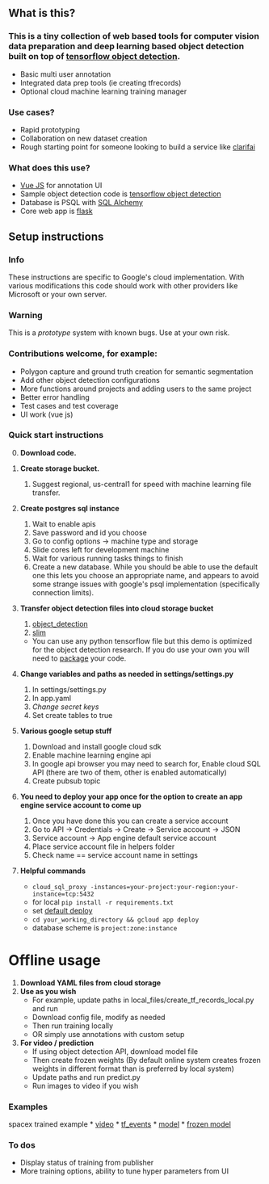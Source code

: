 
## What is this?

### This is a tiny collection of web based tools for computer vision data preparation and deep learning based object detection built on top of [tensorflow object detection](https://github.com/tensorflow/models/tree/master/research/object_detection).

* Basic multi user annotation
* Integrated data prep tools (ie creating tfrecords)
* Optional cloud machine learning training manager

### Use cases?

* Rapid prototyping
* Collaboration on new dataset creation
* Rough starting point for someone looking to build a service like [clarifai](https://clarifai.com/developer/)


### What does this use?

* [Vue JS](https://vuejs.org/) for annotation UI
* Sample object detection code is [tensorflow object detection](https://github.com/tensorflow/models/tree/master/research/object_detection)
* Database is PSQL with [SQL Alchemy](https://www.sqlalchemy.org/)
* Core web app is [flask](http://flask.pocoo.org/)


## Setup instructions

### Info
These instructions are specific to Google's cloud implementation. With various modifications this code should work with other providers like Microsoft or your own server.

### Warning
This is a *prototype* system with known bugs. Use at your own risk.

### Contributions welcome, for example:
* Polygon capture and ground truth creation for semantic segmentation
* Add other object detection configurations
* More functions around projects and adding users to the same project
* Better error handling
* Test cases and test coverage
* UI work (vue js)


### Quick start instructions
0. **Download code.**


1. **Create storage bucket.**
	1. Suggest regional, us-central1 for speed with machine learning file transfer.


2. **Create postgres sql instance**
	 1. Wait to enable apis
	 2. Save password and id you choose
	 3. Go to config options -> machine type and storage
	 4. Slide cores left for development machine
	 5. Wait for various running tasks things to finish
	 6. Create a new database. While you should be able to use the default one
	this lets you choose an appropriate name, and appears to avoid some strange issues with
	google's psql implementation (specifically connection limits).


4. **Transfer object detection files into cloud storage bucket**
	1. [object_detection](https://storage.googleapis.com/object-demo-bucket/dist/object_detection-0.1.tar.gz)
	2. [slim](https://storage.googleapis.com/object-demo-bucket/dist/slim-0.1.tar.gz)
	* You can use any python tensorflow file but this demo is optimized for the object detection research.
	If you do use your own you will need to [package](https://python-packaging.readthedocs.io/en/latest/minimal.html) your code.
	

5. **Change variables and paths as needed in settings/settings.py**
	1. In settings/settings.py
	2. In app.yaml
	3. *Change secret keys*
	4. Set create tables to true


6. **Various google setup stuff**
	1. Download and install google cloud sdk
	2. Enable machine learning engine api
	3. In google api browser you may need to search for, Enable cloud SQL API (there are two of them, other is enabled automatically)
	4. Create pubsub topic


7. **You need to deploy your app once for the option to create 
an app engine service account to come up**
	1. Once you have done this you can create a service account
	2. Go to API -> Credentials -> Create -> Service account -> JSON 
	3. Service account -> App engine default service account
	4. Place service account file in helpers folder
	5. Check name == service account name in settings


8. **Helpful commands**
	* `cloud_sql_proxy -instances=your-project:your-region:your-instance=tcp:5432`
	* for local `pip install -r requirements.txt`
	* set [default deploy](https://cloud.google.com/sdk/gcloud/reference/config/set)
	* `cd your_working_directory && gcloud app deploy`
	* database scheme is `project:zone:instance`


# Offline usage
1. **Download YAML files from cloud storage**
2. **Use as you wish**
	* For example, update paths in local_files/create_tf_records_local.py and run
	* Download config file, modify as needed
	* Then run training locally
	* OR simply use annotations with custom setup
3. **For video / prediction**
	* If using object detection API, download model file
	* Then create frozen weights (By default online system creates frozen weights in different format  than is preferred by local system)
	* Update paths and run predict.py
	* Run images to video if you wish


### Examples
spacex trained example
	* [video](https://youtu.be/ekl87JspBJs)
	* [tf_events](https://storage.googleapis.com/object-demo-bucket/example_models/spacex/events.out.tfevents)
	* [model](https://storage.googleapis.com/object-demo-bucket/example_models/spacex/model.ckpt-3000.data-00000-of-00001)
	* [frozen model](https://storage.googleapis.com/object-demo-bucket/example_models/spacex/frozen_inference_graph.pb)

### To dos
* Display status of training from publisher
* More training options, ability to tune hyper parameters from UI





